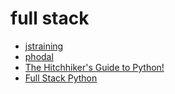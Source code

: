 ﻿# full stack

- [jstraining](https://github.com/ruanyf/jstraining)
- [phodal](https://github.com/phodal)
- [The Hitchhiker's Guide to Python!](http://docs.python-guide.org)
- [Full Stack Python](http://www.fullstackpython.com)
